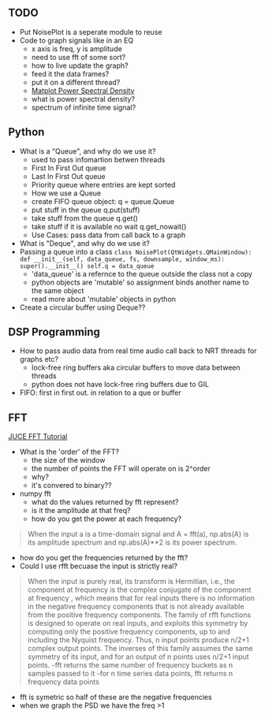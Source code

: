 ## TODO
- Put NoisePlot is a seperate module to reuse
- Code to graph signals like in an EQ
  - x axis is freq, y is amplitude
  - need to use fft of some sort?
  - how to live update the graph?
  - feed it the data frames?
  - put it on a different thread?
  - [Matplot Power Spectral Density](https://matplotlib.org/stable/gallery/lines_bars_and_markers/psd_demo.html#sphx-glr-gallery-lines-bars-and-markers-psd-demo-py)
  - what is power spectral density?
  - spectrum of infinite time signal?


## Python
- What is a "Queue", and why do we use it?
  - used to pass infomartion betwen threads
  - First In First Out queue
  - Last In First Out queue
  - Priority queue where entries are kept sorted
  - How we use a Queue
  - create FIFO queue object: q = queue.Queue
  - put stuff in the queue q.put(stuff)
  - take stuff from the queue q.get()
  - take stuff if it is available no wait q.get_nowait()
  - Use Cases: pass data from call back to a graph
- What is "Deque", and why do we use it?
- Passing a queue into a class
`class NoisePlot(QtWidgets.QMainWindow):
      def __init__(self, data_queue, fs, downsample, window_ms):
          super().__init__()
          self.q = data_queue `
  - 'data_queue' is a refernce to the queue outside the class not a copy
  - python objects are 'mutable' so assignment binds another name to the same object
  - read more about 'mutable' objects in python
- Create a circular buffer using Deque??


## DSP Programming
- How to pass audio data from real time audio call back to NRT threads for graphs etc?
  - lock-free ring buffers aka circular buffers to move data between threads
  - python does not have lock-free ring buffers due to GIL
- FIFO: first in first out. in relation to a que or buffer


## FFT
[JUCE FFT Tutorial](https://juce.com/tutorials/tutorial_simple_fft/)
- What is the 'order' of the FFT?
  - the size of the window
  - the number of points the FFT will operate on is 2^order
  - why?
  - it's convered to binary??
- numpy fft
  - what do the values returned by fft represent?
  - is it the amplitude at that freq?
  - how do you get the power at each frequency?
> When the input a is a time-domain signal and A = fft(a), np.abs(A) is its amplitude spectrum and np.abs(A)**2 is its power spectrum.
  - how do you get the frequencies returned by the fft?
  - Could I use rfft becuase the input is strictly real?
> When the input is purely real, its transform is Hermitian, i.e., the component at frequency is the complex conjugate of the component at frequency
, which means that for real inputs there is no information in the negative frequency components that is not already available from the positive frequency components. The family of rfft functions is designed to operate on real inputs, and exploits this symmetry by computing only the positive frequency components, up to and including the Nyquist frequency. Thus, n input points produce n/2+1 complex output points. The inverses of this family assumes the same symmetry of its input, and for an output of n points uses n/2+1 input points.
-fft returns the same number of frequency buckets as n samples passed to it
-for n time series data points, fft returns n frequency data points
- fft is symetric so half of these are the negative frequencies
- when we graph the PSD we have the freq >1
